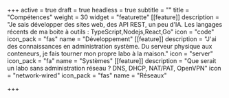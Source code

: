 +++
active = true
draft = true
headless = true
subtitle = ""
title = "Compétences"
weight = 30
widget = "featurette"
[[feature]]
description = "Je sais développer des sites web, des API REST, un peu d'IA. Les langages récents de ma boite à outils : TypeScript,Nodejs,React,Go"
icon = "code"
icon_pack = "fas"
name = "Développement"
[[feature]]
description = "J'ai des connaissances en administration système. Du serveur physique aux conteneurs, je fais tourner mon propre labo à la maison."
icon = "server"
icon_pack = "fa"
name = "Systèmes"
[[feature]]
description = "Que serait un labo sans administration réseau ? DNS, DHCP, NAT/PAT, OpenVPN"
icon = "network-wired"
icon_pack = "fas"
name = "Réseaux"

+++
